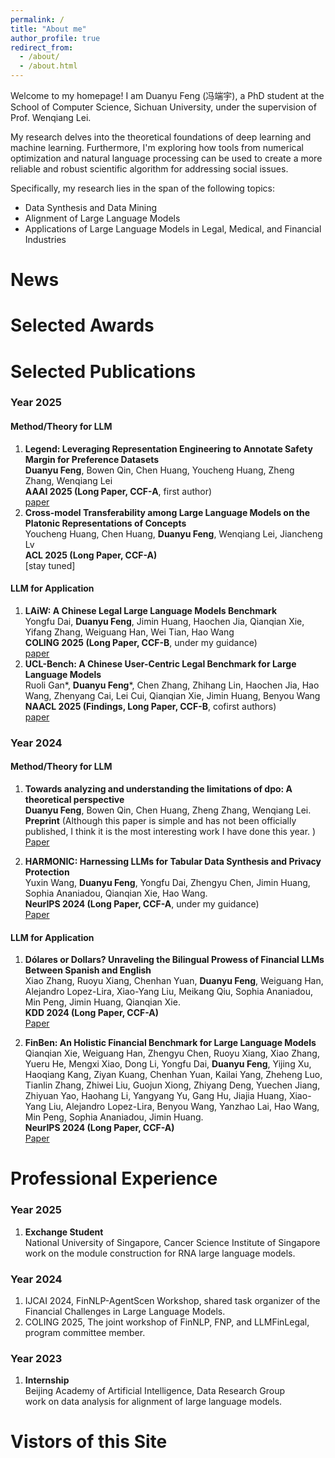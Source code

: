 ```yaml
---
permalink: /
title: "About me"
author_profile: true
redirect_from: 
  - /about/
  - /about.html
---
```



Welcome to my homepage! I am Duanyu Feng (冯端宇), a PhD student at the School of Computer Science, Sichuan University, under the supervision of Prof. Wenqiang Lei.

My research delves into the theoretical foundations of deep learning and machine learning. Furthermore, I'm exploring how tools from numerical optimization and natural language processing can be used to create a more reliable and robust scientific algorithm for addressing social issues.

Specifically, my research lies in the span of the following topics:
- Data Synthesis and Data Mining
- Alignment of Large Language Models
- Applications of Large Language Models in Legal, Medical, and Financial Industries


News
======
<!--
1. academicpages is a ready-to-fork GitHub Pages template for academic personal websites
1. 
-->

Selected Awards
======
<!--
1. 
1. 
-->

Selected Publications
======
### Year 2025 ###
#### Method/Theory for LLM ####
 1. **Legend: Leveraging Representation Engineering to Annotate Safety Margin for Preference Datasets**
    <br>
    **Duanyu Feng**, Bowen Qin, Chen Huang, Youcheng Huang, Zheng Zhang, Wenqiang Lei
    <br>
    **AAAI 2025 (Long Paper, CCF-A**, first author)
    <br>
   [paper](https://ojs.aaai.org/index.php/AAAI/article/view/34937)
2. **Cross-model Transferability among Large Language Models on the Platonic Representations of Concepts**
    <br>
    Youcheng Huang, Chen Huang, **Duanyu Feng**, Wenqiang Lei, Jiancheng Lv
    <br>
    **ACL 2025 (Long Paper, CCF-A)**
    <br>
   [stay tuned]

#### LLM for Application ####
 1. **LAiW: A Chinese Legal Large Language Models Benchmark**
    <br>
    Yongfu Dai, **Duanyu Feng**, Jimin Huang, Haochen Jia, Qianqian Xie, Yifang Zhang, Weiguang Han, Wei Tian, Hao Wang
    <br>
    **COLING 2025 (Long Paper, CCF-B**, under my guidance)
    <br>
   [paper](https://aclanthology.org/2025.coling-main.716/)
 1. **UCL-Bench: A Chinese User-Centric Legal Benchmark for Large Language Models**
    <br>
    Ruoli Gan\*, **Duanyu Feng**\*, Chen Zhang, Zhihang Lin, Haochen Jia, Hao Wang, Zhenyang Cai, Lei Cui, Qianqian Xie, Jimin Huang, Benyou Wang
    <br>
    **NAACL 2025 (Findings, Long Paper, CCF-B**, cofirst authors)
    <br>
   [paper](https://aclanthology.org/2025.findings-naacl.444/)


### Year 2024 ###
#### Method/Theory for LLM ####
1. **Towards analyzing and understanding the limitations of dpo: A theoretical perspective**
   <br>
   **Duanyu Feng**, Bowen Qin, Chen Huang, Zheng Zhang, Wenqiang Lei.
   <br>
   **Preprint** (Although this paper is simple and has not been officially published, I think it is the most interesting work I have done this year.
)
   <br>
   [Paper](https://arxiv.org/pdf/2404.04626)

1. **HARMONIC: Harnessing LLMs for Tabular Data Synthesis and Privacy Protection**
   <br>
   Yuxin Wang, **Duanyu Feng**, Yongfu Dai, Zhengyu Chen, Jimin Huang, Sophia Ananiadou, Qianqian Xie, Hao Wang.
   <br>
   **NeurIPS 2024 (Long Paper, CCF-A**, under my guidance)
   <br>
   [Paper](https://neurips.cc/virtual/2024/poster/97571)

#### LLM for Application ####
1. **Dólares or Dollars? Unraveling the Bilingual Prowess of Financial LLMs Between Spanish and English**
   <br>
   Xiao Zhang, Ruoyu Xiang, Chenhan Yuan, **Duanyu Feng**, Weiguang Han, Alejandro Lopez-Lira, Xiao-Yang Liu, Meikang Qiu, Sophia Ananiadou, Min Peng, Jimin Huang, Qianqian Xie.
   <br>
   **KDD 2024 (Long Paper, CCF-A)**
   <br>
   [Paper](https://dl.acm.org/doi/abs/10.1145/3637528.3671554)


1. **FinBen: An Holistic Financial Benchmark for Large Language Models**
   <br>
   Qianqian Xie, Weiguang Han, Zhengyu Chen, Ruoyu Xiang, Xiao Zhang, Yueru He, Mengxi Xiao, Dong Li, Yongfu Dai, **Duanyu Feng**, Yijing Xu, Haoqiang Kang, Ziyan Kuang, Chenhan Yuan, Kailai Yang, Zheheng Luo, Tianlin Zhang, Zhiwei Liu, Guojun Xiong, Zhiyang Deng, Yuechen Jiang, Zhiyuan Yao, Haohang Li, Yangyang Yu, Gang Hu, Jiajia Huang, Xiao-Yang Liu, Alejandro Lopez-Lira, Benyou Wang, Yanzhao Lai, Hao Wang, Min Peng, Sophia Ananiadou, Jimin Huang.
   <br>
   **NeurIPS 2024 (Long Paper, CCF-A)** 
   <br>
   [Paper](https://neurips.cc/virtual/2024/poster/97525)

Professional Experience
======
### Year 2025 ###
1. **Exchange Student**
   <br>
   National University of Singapore, Cancer Science Institute of Singapore
   <br>
   work on the module construction for RNA large language models.
   
### Year 2024 ###
1. IJCAI 2024, FinNLP-AgentScen Workshop, shared task organizer of the Financial Challenges in Large Language Models.
1. COLING 2025, The joint workshop of FinNLP, FNP, and LLMFinLegal, program committee member.

### Year 2023 ###
1. **Internship**
   <br>
   Beijing Academy of Artificial Intelligence, Data Research Group
   <br>
   work on data analysis for alignment of large language models.

Vistors of this Site
======
<script type='text/javascript' id='clustrmaps' src='//cdn.clustrmaps.com/map_v2.js?cl=ffffff&w=300&t=tt&d=A08jrrt6DrZYPgnW_3CNQ9g__K0KA4kQ073WVihSbUI&co=2d78ad&cmo=3acc3a&cmn=ff5353&ct=ffffff'></script>

